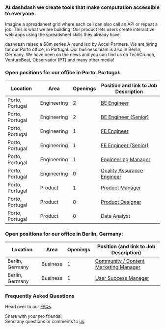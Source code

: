 ### At dashdash we create tools that make computation accessible to everyone.

Imagine a spreadsheet grid where each cell can also call an API or repeat a job. This is what we are building. Our product lets users create interactive web apps using the spreadsheet skills they already have. 

dashdash raised a $8m series A round led by Accel Partners. We are hiring for our Porto office, in Portugal. Our business team is also in Berlin, Germany. We have been on the news and you can find us on TechCrunch, VentureBeat, Observador (PT) and many other media!

### Open positions for our office in Porto, Portugal:

| Location        | Area         | Openings | Position and link to Job Description |
| --------------- | ------------ | -------- | --------------- |
| Porto, Portugal | Engineering  | 2        | [BE Engineer](/job%20descriptions/BE%20engineer_Porto.md) |
| Porto, Portugal | Engineering  | 2        | [BE Engineer (Senior)](/job%20descriptions/BE%20engineer%20(senior)_Porto.md) |
| Porto, Portugal | Engineering  | 1        | [FE Engineer](/job%20descriptions/FE%20engineer_Porto.md) |
| Porto, Portugal | Engineering  | 1        | [FE Engineer (Senior)](/job%20descriptions/FE%20engineer%20(senior)_Porto.md) |
| Porto, Portugal | Engineering  | 1        | [Engineering Manager](/job%20descriptions/Engineering%20Manager_Porto.md) |
| Porto, Portugal | Engineering  | 0        | [Quality Assurance Engineer](/job%20descriptions/QA%20Engineer.md) |
| Porto, Portugal | Product      | 1        | [Product Manager](/job%20descriptions/Product%20Manager_Porto.md) |
| Porto, Portugal | Product      | 0        | [Product Designer](/job%20descriptions/Product%20Designer.md) |
| Porto, Portugal | Product      | 0        | Data Analyst |

### Open positions for our office in Berlin, Germany:

| Location        | Area         | Openings | Position (and link to Job Description) |
| --------------- | ------------ | -------- | --------------- |
| Berlin, Germany | Business     | 1        | [Community / Content Marketing Manager](/job%20descriptions/Community%20Manager%20-%20Content%20Marketing%20Manager_Berlin.md) |
| Berlin, Germany | Business     | 1        | [User Success Manager](https://github.com/dashdash/hiring/blob/master/job%20descriptions/User%20Success%20Manager_Berlin.md) |


### Frequently Asked Questions
Head over to our [FAQs](/FAQs.md).

Share with your pro friends!  
Send any questions or comments to [us](mailto:join@dashdash.com).
